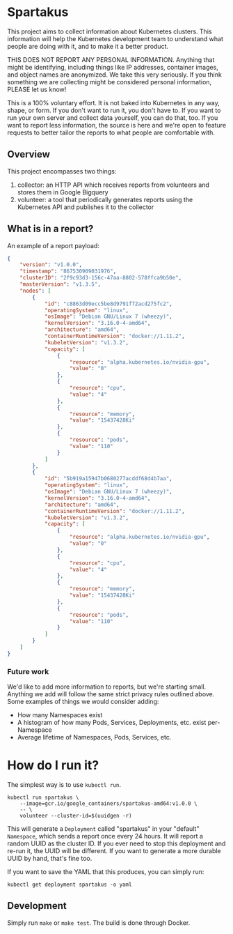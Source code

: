 # Spartakus

This project aims to collect information about Kubernetes clusters.  This
information will help the Kubernetes development team to understand what people
are doing with it, and to make it a better product.

THIS DOES NOT REPORT ANY PERSONAL INFORMATION.  Anything that might be
identifying, including things like IP addresses, container images, and object
names are anonymized.  We take this very seriously.  If you think something we
are collecting might be considered personal information, PLEASE let us know!

This is a 100% voluntary effort.  It is not baked into Kubernetes in any way,
shape, or form.  If you don't want to run it, you don't have to.  If you want
to run your own server and collect data yourself, you can do that, too.  If you
want to report less information, the source is here and we're open to feature
requests to better tailor the reports to what people are comfortable with.

## Overview

This project encompasses two things:

1. collector: an HTTP API which receives reports from volunteers and stores
   them in Google Bigquery
2. volunteer: a tool that periodically generates reports using the Kubernetes
   API and publishes it to the collector

## What is in a report?

An example of a report payload:

```json
{
    "version": "v1.0.0",
    "timestamp": "867530909031976",
    "clusterID": "2f9c93d3-156c-47aa-8802-578ffca9b50e",
    "masterVersion": "v1.3.5",
    "nodes": [
        {
            "id": "c8863d09ecc5be8d9791f72acd275fc2",
            "operatingSystem": "linux",
            "osImage": "Debian GNU/Linux 7 (wheezy)",
            "kernelVersion": "3.16.0-4-amd64",
            "architecture": "amd64",
            "containerRuntimeVersion": "docker://1.11.2",
            "kubeletVersion": "v1.3.2",
            "capacity": [
                {
                    "resource": "alpha.kubernetes.io/nvidia-gpu",
                    "value": "0"
                },
                {
                    "resource": "cpu",
                    "value": "4"
                },
                {
                    "resource": "memory",
                    "value": "15437428Ki"
                },
                {
                    "resource": "pods",
                    "value": "110"
                }
            ]
        },
        {
            "id": "5b919a15947b0680277acddf68d4b7aa",
            "operatingSystem": "linux",
            "osImage": "Debian GNU/Linux 7 (wheezy)",
            "kernelVersion": "3.16.0-4-amd64",
            "architecture": "amd64",
            "containerRuntimeVersion": "docker://1.11.2",
            "kubeletVersion": "v1.3.2",
            "capacity": [
                {
                    "resource": "alpha.kubernetes.io/nvidia-gpu",
                    "value": "0"
                },
                {
                    "resource": "cpu",
                    "value": "4"
                },
                {
                    "resource": "memory",
                    "value": "15437428Ki"
                },
                {
                    "resource": "pods",
                    "value": "110"
                }
            ]
        }
    ]
}
```

### Future work

We'd like to add more information to reports, but we're starting small.
Anything we add will follow the same strict privacy rules outlined above.  Some
examples of things we would consider adding:
   * How many Namespaces exist
   * A histogram of how many Pods, Services, Deployments, etc. exist
     per-Namespace
   * Average lifetime of Namespaces, Pods, Services, etc.

# How do I run it?

The simplest way is to use `kubectl run`.

```
kubectl run spartakus \
    --image=gcr.io/google_containers/spartakus-amd64:v1.0.0 \
    -- \
    volunteer --cluster-id=$(uuidgen -r)
```

This will generate a `Deployment` called "spartakus" in your "default"
`Namespace`, which sends a report once every 24 hours.  It will report a random
UUID as the cluster ID.  If you ever need to stop this deployment and re-run
it, the UUID will be different.  If you want to generate a more durable UUID by
hand, that's fine too.

If you want to save the YAML that this produces, you can simply run:

```
kubectl get deployment spartakus -o yaml
```

## Development

Simply run `make` or `make test`.  The build is done through Docker.
